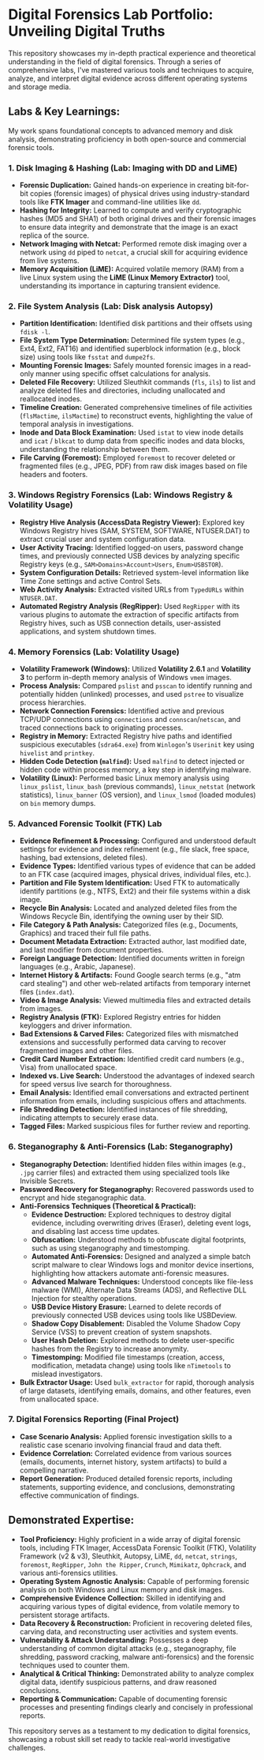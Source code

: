 # Digital Forensics Lab Portfolio: Unveiling Digital Truths

This repository showcases my in-depth practical experience and theoretical understanding in the field of digital forensics. Through a series of comprehensive labs, I've mastered various tools and techniques to acquire, analyze, and interpret digital evidence across different operating systems and storage media.

## Labs & Key Learnings:

My work spans foundational concepts to advanced memory and disk analysis, demonstrating proficiency in both open-source and commercial forensic tools.

### 1. Disk Imaging & Hashing (Lab: Imaging with DD and LiME)
* **Forensic Duplication:** Gained hands-on experience in creating bit-for-bit copies (forensic images) of physical drives using industry-standard tools like **FTK Imager** and command-line utilities like `dd`. 
* **Hashing for Integrity:** Learned to compute and verify cryptographic hashes (MD5 and SHA1) of both original drives and their forensic images to ensure data integrity and demonstrate that the image is an exact replica of the source. 
* **Network Imaging with Netcat:** Performed remote disk imaging over a network using `dd` piped to `netcat`, a crucial skill for acquiring evidence from live systems. 
* **Memory Acquisition (LiME):** Acquired volatile memory (RAM) from a live Linux system using the **LiME (Linux Memory Extractor)** tool, understanding its importance in capturing transient evidence. 

### 2. File System Analysis (Lab: Disk analysis Autopsy)
* **Partition Identification:** Identified disk partitions and their offsets using `fdisk -l`. 
* **File System Type Determination:** Determined file system types (e.g., Ext4, Ext2, FAT16) and identified superblock information (e.g., block size) using tools like `fsstat` and `dumpe2fs`. 
* **Mounting Forensic Images:** Safely mounted forensic images in a read-only manner using specific offset calculations for analysis. 
* **Deleted File Recovery:** Utilized Sleuthkit commands (`fls`, `ils`) to list and analyze deleted files and directories, including unallocated and reallocated inodes. 
* **Timeline Creation:** Generated comprehensive timelines of file activities (`flsMactime`, `ilsMactime`) to reconstruct events, highlighting the value of temporal analysis in investigations. 
* **Inode and Data Block Examination:** Used `istat` to view inode details and `icat` / `blkcat` to dump data from specific inodes and data blocks, understanding the relationship between them. 
* **File Carving (Foremost):** Employed `foremost` to recover deleted or fragmented files (e.g., JPEG, PDF) from raw disk images based on file headers and footers. 

### 3. Windows Registry Forensics (Lab: Windows Registry & Volatility Usage)
* **Registry Hive Analysis (AccessData Registry Viewer):** Explored key Windows Registry hives (SAM, SYSTEM, SOFTWARE, NTUSER.DAT) to extract crucial user and system configuration data. 
* **User Activity Tracing:** Identified logged-on users, password change times, and previously connected USB devices by analyzing specific Registry keys (e.g., `SAM>Domains>Account>Users`, `Enum>USBSTOR`). 
* **System Configuration Details:** Retrieved system-level information like Time Zone settings and active Control Sets. 
* **Web Activity Analysis:** Extracted visited URLs from `TypedURLs` within `NTUSER.DAT`. 
* **Automated Registry Analysis (RegRipper):** Used `RegRipper` with its various plugins to automate the extraction of specific artifacts from Registry hives, such as USB connection details, user-assisted applications, and system shutdown times. 

### 4. Memory Forensics (Lab: Volatility Usage)
* **Volatility Framework (Windows):** Utilized **Volatility 2.6.1** and **Volatility 3** to perform in-depth memory analysis of Windows `vmem` images. 
* **Process Analysis:** Compared `pslist` and `psscan` to identify running and potentially hidden (unlinked) processes, and used `pstree` to visualize process hierarchies. 
* **Network Connection Forensics:** Identified active and previous TCP/UDP connections using `connections` and `connscan`/`netscan`, and traced connections back to originating processes. 
* **Registry in Memory:** Extracted Registry hive paths and identified suspicious executables (`sdra64.exe`) from `Winlogon`'s `Userinit` key using `hivelist` and `printkey`. 
* **Hidden Code Detection (`malfind`):** Used `malfind` to detect injected or hidden code within process memory, a key step in identifying malware. 
* **Volatility (Linux):** Performed basic Linux memory analysis using `linux_pslist`, `linux_bash` (previous commands), `linux_netstat` (network statistics), `linux_banner` (OS version), and `linux_lsmod` (loaded modules) on `bin` memory dumps. 

### 5. Advanced Forensic Toolkit (FTK) Lab
* **Evidence Refinement & Processing:** Configured and understood default settings for evidence and index refinement (e.g., file slack, free space, hashing, bad extensions, deleted files). 
* **Evidence Types:** Identified various types of evidence that can be added to an FTK case (acquired images, physical drives, individual files, etc.). 
* **Partition and File System Identification:** Used FTK to automatically identify partitions (e.g., NTFS, Ext2) and their file systems within a disk image. 
* **Recycle Bin Analysis:** Located and analyzed deleted files from the Windows Recycle Bin, identifying the owning user by their SID. 
* **File Category & Path Analysis:** Categorized files (e.g., Documents, Graphics) and traced their full file paths. 
* **Document Metadata Extraction:** Extracted author, last modified date, and last modifier from document properties. 
* **Foreign Language Detection:** Identified documents written in foreign languages (e.g., Arabic, Japanese). 
* **Internet History & Artifacts:** Found Google search terms (e.g., "atm card stealing") and other web-related artifacts from temporary internet files (`index.dat`). 
* **Video & Image Analysis:** Viewed multimedia files and extracted details from images. 
* **Registry Analysis (FTK):** Explored Registry entries for hidden keyloggers and driver information. 
* **Bad Extensions & Carved Files:** Categorized files with mismatched extensions and successfully performed data carving to recover fragmented images and other files. 
* **Credit Card Number Extraction:** Identified credit card numbers (e.g., Visa) from unallocated space. 
* **Indexed vs. Live Search:** Understood the advantages of indexed search for speed versus live search for thoroughness. 
* **Email Analysis:** Identified email conversations and extracted pertinent information from emails, including suspicious offers and attachments. 
* **File Shredding Detection:** Identified instances of file shredding, indicating attempts to securely erase data. 
* **Tagged Files:** Marked suspicious files for further review and reporting. 

### 6. Steganography & Anti-Forensics (Lab: Steganography)
* **Steganography Detection:** Identified hidden files within images (e.g., `.jpg` carrier files) and extracted them using specialized tools like Invisible Secrets. 
* **Password Recovery for Steganography:** Recovered passwords used to encrypt and hide steganographic data. 
* **Anti-Forensics Techniques (Theoretical & Practical):**
    * **Evidence Destruction:** Explored techniques to destroy digital evidence, including overwriting drives (Eraser), deleting event logs, and disabling last access time updates. 
    * **Obfuscation:** Understood methods to obfuscate digital footprints, such as using steganography and timestomping. 
    * **Automated Anti-Forensics:** Designed and analyzed a simple batch script malware to clear Windows logs and monitor device insertions, highlighting how attackers automate anti-forensic measures. 
    * **Advanced Malware Techniques:** Understood concepts like file-less malware (WMI), Alternate Data Streams (ADS), and Reflective DLL Injection for stealthy operations. 
    * **USB Device History Erasure:** Learned to delete records of previously connected USB devices using tools like USBDeview. 
    * **Shadow Copy Disablement:** Disabled the Volume Shadow Copy Service (VSS) to prevent creation of system snapshots. 
    * **User Hash Deletion:** Explored methods to delete user-specific hashes from the Registry to increase anonymity. 
    * **Timestomping:** Modified file timestamps (creation, access, modification, metadata change) using tools like `nTimetools` to mislead investigators. 
* **Bulk Extractor Usage:** Used `bulk_extractor` for rapid, thorough analysis of large datasets, identifying emails, domains, and other features, even from unallocated space. 

### 7. Digital Forensics Reporting (Final Project)
* **Case Scenario Analysis:** Applied forensic investigation skills to a realistic case scenario involving financial fraud and data theft. 
* **Evidence Correlation:** Correlated evidence from various sources (emails, documents, internet history, system artifacts) to build a compelling narrative. 
* **Report Generation:** Produced detailed forensic reports, including statements, supporting evidence, and conclusions, demonstrating effective communication of findings. 

## Demonstrated Expertise:

* **Tool Proficiency:** Highly proficient in a wide array of digital forensic tools, including FTK Imager, AccessData Forensic Toolkit (FTK), Volatility Framework (v2 & v3), Sleuthkit, Autopsy, LiME, `dd`, `netcat`, `strings`, `foremost`, `RegRipper`, `John the Ripper`, `Crunch`, `Mimikatz`, `Ophcrack`, and various anti-forensics utilities.
* **Operating System Agnostic Analysis:** Capable of performing forensic analysis on both Windows and Linux memory and disk images.
* **Comprehensive Evidence Collection:** Skilled in identifying and acquiring various types of digital evidence, from volatile memory to persistent storage artifacts.
* **Data Recovery & Reconstruction:** Proficient in recovering deleted files, carving data, and reconstructing user activities and system events.
* **Vulnerability & Attack Understanding:** Possesses a deep understanding of common digital attacks (e.g., steganography, file shredding, password cracking, malware anti-forensics) and the forensic techniques used to counter them.
* **Analytical & Critical Thinking:** Demonstrated ability to analyze complex digital data, identify suspicious patterns, and draw reasoned conclusions.
* **Reporting & Communication:** Capable of documenting forensic processes and presenting findings clearly and concisely in professional reports.

This repository serves as a testament to my dedication to digital forensics, showcasing a robust skill set ready to tackle real-world investigative challenges.
